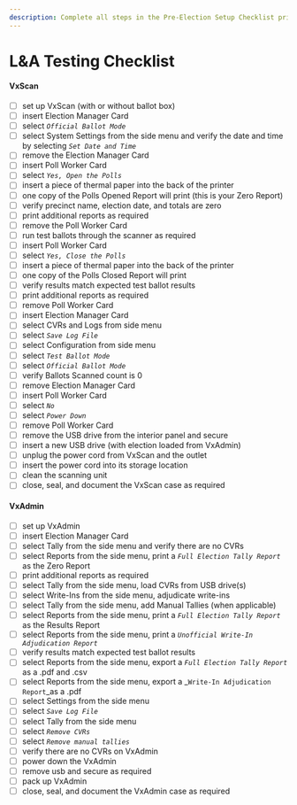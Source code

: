 ```yaml
---
description: Complete all steps in the Pre-Election Setup Checklist prior to L&A Testing.
---
```


# L\&A Testing Checklist

#### VxScan

* [ ] set up VxScan (with or without ballot box)
* [ ] insert Election Manager Card
* [ ] select _`Official Ballot Mode`_
* [ ] select System Settings from the side menu and verify the date and time by selecting _`Set Date and Time`_
* [ ] remove the Election Manager Card&#x20;
* [ ] insert Poll Worker Card
* [ ] select _`Yes, Open the Polls`_
* [ ] insert a piece of thermal paper into the back of the printer
* [ ] one copy of the Polls Opened Report will print (this is your Zero Report)
* [ ] verify precinct name, election date, and totals are zero
* [ ] print additional reports as required
* [ ] remove the Poll Worker Card
* [ ] run test ballots through the scanner as required
* [ ] insert Poll Worker Card
* [ ] select _`Yes, Close the Polls`_
* [ ] insert a piece of thermal paper into the back of the printer
* [ ] one copy of the Polls Closed Report will print
* [ ] verify results match expected test ballot results
* [ ] print additional reports as required
* [ ] remove Poll Worker Card
* [ ] insert Election Manager Card
* [ ] select CVRs and Logs from side menu
* [ ] select  _`Save Log File`_
* [ ] select Configuration from side menu
* [ ] select _`Test Ballot Mode`_
* [ ] select _`Official Ballot Mode`_
* [ ] verify Ballots Scanned count is 0
* [ ] remove Election Manager Card
* [ ] insert Poll Worker Card
* [ ] select _`No`_
* [ ] select _`Power Down`_
* [ ] remove Poll Worker Card
* [ ] remove the USB drive from the interior panel and secure&#x20;
* [ ] insert a new USB drive (with election loaded from VxAdmin)
* [ ] unplug the power cord from VxScan and the outlet
* [ ] insert the power cord into its storage location
* [ ] clean the scanning unit
* [ ] close, seal, and document the VxScan case as required

#### VxAdmin

* [ ] set up VxAdmin
* [ ] insert Election Manager Card
* [ ] select Tally from the side menu and verify there are no CVRs&#x20;
* [ ] select Reports from the side menu, print a _`Full Election Tally Report`_ as the Zero Report
* [ ] print additional reports as required
* [ ] select Tally from the side menu, load CVRs from USB drive(s)
* [ ] select Write-Ins from the side menu, adjudicate write-ins&#x20;
* [ ] select Tally from the side menu, add Manual Tallies  (when applicable)
* [ ] select Reports from the side menu, print a _`Full Election Tally Report`_ as the Results Report
* [ ] select Reports from the side menu, print a  _`Unofficial Write-In Adjudication Report`_&#x20;
* [ ] verify results match expected test ballot results
* [ ] select Reports from the side menu, export a _`Full Election Tally Report`_ as a .pdf and .csv
* [ ] select Reports from the side menu, export a _`Write-In Adjudication Report`_as a .pdf
* [ ] select Settings from the side menu
* [ ] select _`Save Log File`_
* [ ] select Tally from the side menu
* [ ] select _`Remove CVRs`_
* [ ] select _`Remove manual tallies`_
* [ ] verify there are no CVRs on VxAdmin
* [ ] power down the VxAdmin
* [ ] remove usb and secure as required
* [ ] pack up VxAdmin
* [ ] close, seal, and document the VxAdmin case as required
